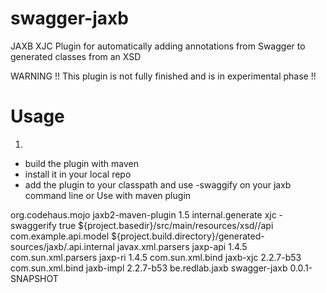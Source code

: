 swagger-jaxb
============

JAXB XJC Plugin for automatically adding annotations from Swagger to generated classes from an XSD

WARNING !! This plugin is not fully finished and is in experimental phase !!

Usage
============
1.
* build the plugin with maven
* install it in your local repo
* add the plugin to your classpath and use -swaggify on your jaxb command line
or 
Use with maven plugin
<plugin>
  <groupId>org.codehaus.mojo</groupId>
	<artifactId>jaxb2-maven-plugin</artifactId>
	<version>1.5</version>
  <executions>
     <execution>
		  	<id>internal.generate</id>
				<goals>
					<goal>xjc</goal>
				</goals>
				<configuration>
			 		<arguments>-swaggerify</arguments>
					<clearOutputDir>true</clearOutputDir>
					<schemaDirectory>${project.basedir}/src/main/resources/xsd//api</schemaDirectory>
					<packageName>com.example.api.model</packageName>
					<staleFile>${project.build.directory}/generated-sources/jaxb/.api.internal</staleFile>
				</configuration>
		</execution>
	</executions>
	<dependencies>
		<dependency>
			<groupId>javax.xml.parsers</groupId>
			<artifactId>jaxp-api</artifactId>
			<version>1.4.5</version>
		</dependency>
		<dependency>
			<groupId>com.sun.xml.parsers</groupId>
			<artifactId>jaxp-ri</artifactId>
			<version>1.4.5</version>
		</dependency>
		<dependency>
			<groupId>com.sun.xml.bind</groupId>
			<artifactId>jaxb-xjc</artifactId>
			<version>2.2.7-b53</version>
		</dependency>
		<dependency>
			<groupId>com.sun.xml.bind</groupId>
			<artifactId>jaxb-impl</artifactId>
			<version>2.2.7-b53</version>
		</dependency>
		<dependency>
			<groupId>be.redlab.jaxb</groupId>
			<artifactId>swagger-jaxb</artifactId>
			<version>0.0.1-SNAPSHOT</version>
		</dependency>
	</dependencies>
</plugin>
